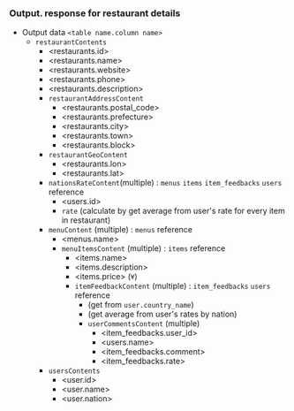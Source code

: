 ### Output. response for restaurant details
+ Output data `<table name.column name>`
    + `restaurantContents`
        + <restaurants.id>
        + <restaurants.name>
        + <restaurants.website>
        + <restaurants.phone>
        + <restaurants.description>
        + `restaurantAddressContent`
            + <restaurants.postal_code>
            + <restaurants.prefecture>
            + <restaurants.city>
            + <restaurants.town> 
            + <restaurants.block>
        + `restaurantGeoContent`
            + <restaurants.lon>
            + <restaurants.lat>
        + `nationsRateContent`(multiple) : `menus` `items` `item_feedbacks` `users` reference
            + <users.id>
            + `rate`   (calculate by get average from user's rate for every item in restaurant)
        + `menuContent` (multiple) : `menus` reference
            + <menus.name>
            + `menuItemsContent` (multiple) : `items` reference
                + <items.name>
                + <items.description>
                + <items.price> (`¥`)
                + `itemFeedbackContent` (multiple) : `item_feedbacks` `users` reference
                    + <nation> (get from `user.country_name`)
                    + <rate> (get average from user's rates by nation)
                    + `userCommentsContent` (multiple) 
                        + <item_feedbacks.user_id>
                        + <users.name>
                        + <item_feedbacks.comment>
                        + <item_feedbacks.rate>
        + `usersContents`
            + <user.id>
            + <user.name>
            + <user.nation>

